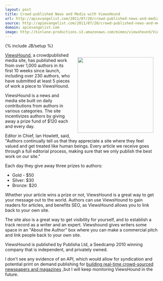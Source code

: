 ```yaml
---
layout: post
title: Crowd-published News and Media with ViewsHound
url: http://apievangelist.com/2011/07/20/crowd-published-news-and-media-with-viewshound/
source: http://apievangelist.com/2011/07/20/crowd-published-news-and-media-with-viewshound/
domain: apievangelist.com
image: http://kinlane-productions.s3.amazonaws.com/mimeo/viewshound/ViewsHound-Logo.png
---
```

{% include JB/setup %}<p><a title="ViewsHound" href="http://www.viewshound.com/"><img style="padding: 15px;" src="http://kinlane-productions.s3.amazonaws.com/mimeo/viewshound/ViewsHound-Logo.png" alt="" width="250" align="right" /></a><a title="ViewsHound" href="http://www.viewshound.com/">ViewsHound</a>, a crowdpublished media site, has published work from over 1,000 authors in its first 10 weeks since launch, including over 230 authors, who have submitted at least 5 pieces of work a piece to ViewsHound.<p></p>
ViewsHound is a news and media site built on daily contributions from authors in various categories. The site incentivizes authors by giving away a prize fund of $120 each and every day.<p></p>
Editor in Chief, Ian Howlett, said, "Authors continually tell us that they appreciate a site where they feel valued and get treated like human beings. Every article we receive goes through a full editorial process, making sure that we only publish the best work on our site."<p></p>
Each day they give away three prizes to authors:
<ul class="blue">
	<li>Gold - $50</li>
	<li>Silver: $30</li>
	<li>Bronze: $20</li>
</ul>
Whether your article wins a prize or not, ViewsHound is a great way to get your message out to the world. Authors can use ViewsHound to gain readers for articles, and benefits SEO, as ViewsHound allows you to link back to your own site.<p></p>
The site also is a great way to get visibility for yourself, and to establish a track record as a writer and an expert. Viewshound gives writers some space in an "About the Author" box where you can make a commercial pitch and link people back to your own site.<p></p>
ViewsHound is published by Publisha Ltd, a Seedcamp 2010 winning company that is independent, and privately owned.<p></p>
I don't see any evidence of an API, which would allow for syndication and potential print on demand publishing for <a title="real-time crowd-sourced newspapers and magazines" href="http://developer.mimeo.com/blog/blog_detail.php?ID=158">building real-time crowd-sourced newspapers and magazines</a> ,but I will keep monitoring ViewsHound in the future.
</p>
